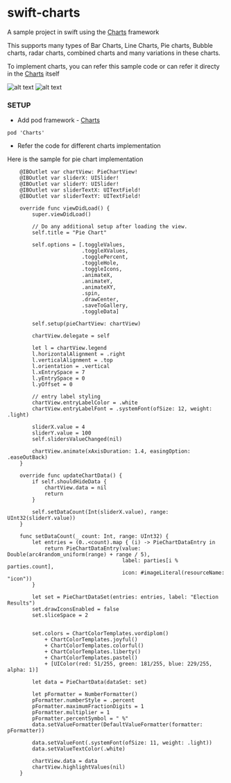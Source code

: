 # swift-charts

A sample project in swift using the [Charts](https://github.com/danielgindi/Charts) framework

This supports many types of Bar Charts, Line Charts, Pie charts, Bubble charts, radar charts, combined charts and many variations in these charts.

To implement charts, you can refer this sample code or can refer it directy in the [Charts](https://github.com/danielgindi/Charts) itself

![alt text](https://github.com/WekanCompany/swift-charts/blob/master/chartPreview1.gif)
![alt text](https://github.com/WekanCompany/swift-charts/blob/master/chartPreview2.gif)


### SETUP

* Add pod framework - [Charts](https://github.com/danielgindi/Charts)
````
pod 'Charts'
````

* Refer the code for different charts implementation

Here is the sample for pie chart implementation

````
    @IBOutlet var chartView: PieChartView!
    @IBOutlet var sliderX: UISlider!
    @IBOutlet var sliderY: UISlider!
    @IBOutlet var sliderTextX: UITextField!
    @IBOutlet var sliderTextY: UITextField!

    override func viewDidLoad() {
        super.viewDidLoad()
        
        // Do any additional setup after loading the view.
        self.title = "Pie Chart"
        
        self.options = [.toggleValues,
                        .toggleXValues,
                        .togglePercent, 
                        .toggleHole,
                        .toggleIcons,
                        .animateX,
                        .animateY,
                        .animateXY,
                        .spin,
                        .drawCenter,
                        .saveToGallery,
                        .toggleData]
        
        self.setup(pieChartView: chartView)
        
        chartView.delegate = self
        
        let l = chartView.legend
        l.horizontalAlignment = .right
        l.verticalAlignment = .top
        l.orientation = .vertical
        l.xEntrySpace = 7
        l.yEntrySpace = 0
        l.yOffset = 0

        // entry label styling
        chartView.entryLabelColor = .white
        chartView.entryLabelFont = .systemFont(ofSize: 12, weight: .light)
        
        sliderX.value = 4
        sliderY.value = 100
        self.slidersValueChanged(nil)
        
        chartView.animate(xAxisDuration: 1.4, easingOption: .easeOutBack)
    }
    
    override func updateChartData() {
        if self.shouldHideData {
            chartView.data = nil
            return
        }
        
        self.setDataCount(Int(sliderX.value), range: UInt32(sliderY.value))
    }
    
    func setDataCount(_ count: Int, range: UInt32) {
        let entries = (0..<count).map { (i) -> PieChartDataEntry in
            return PieChartDataEntry(value: Double(arc4random_uniform(range) + range / 5),
                                     label: parties[i % parties.count],
                                     icon: #imageLiteral(resourceName: "icon"))
        }
        
        let set = PieChartDataSet(entries: entries, label: "Election Results")
        set.drawIconsEnabled = false
        set.sliceSpace = 2
        
        
        set.colors = ChartColorTemplates.vordiplom()
            + ChartColorTemplates.joyful()
            + ChartColorTemplates.colorful()
            + ChartColorTemplates.liberty()
            + ChartColorTemplates.pastel()
            + [UIColor(red: 51/255, green: 181/255, blue: 229/255, alpha: 1)]
        
        let data = PieChartData(dataSet: set)
        
        let pFormatter = NumberFormatter()
        pFormatter.numberStyle = .percent
        pFormatter.maximumFractionDigits = 1
        pFormatter.multiplier = 1
        pFormatter.percentSymbol = " %"
        data.setValueFormatter(DefaultValueFormatter(formatter: pFormatter))
        
        data.setValueFont(.systemFont(ofSize: 11, weight: .light))
        data.setValueTextColor(.white)
        
        chartView.data = data
        chartView.highlightValues(nil)
    }
````

